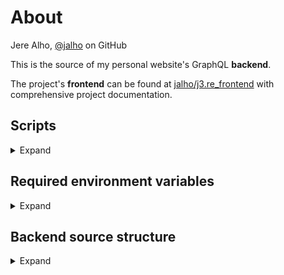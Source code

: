 # About

Jere Alho, [@jalho](https://github.com/jalho) on GitHub

This is the source of my personal website's GraphQL **backend**.

The project's **frontend** can be found at [jalho/j3.re_frontend](https://github.com/jalho/j3.re_frontend) with comprehensive project documentation.

## Scripts

<details>
<summary>Expand</summary>

* `npm start dev`

    *Run `src/index.ts` in continuous watch & restart mode using nodemon and ts-node. This is the only script needed in development.*

* `npm start`

    *Run `build/index.js` (compiled from TypeScript) with Node.js. Heroku web process is configured (in `Procfile`) to use this script. It does so automatically after running the build script first.*

* `npm run build`

    *Run `tsc`, i. e. compile TypeScript as configured in `tsconfig.js`. Output to `build` directory. Heroku uses this script automatically on deploy.*
</details>

## Required environment variables

<details>
<summary>Expand</summary>

(Secret) environment variables are excluded from version control. They must be added manually to the environment.

Create a `.env` file in the root directory of the project with content of shape:

    KEY1=VALUE1
    KEY2=VALUE2

| required for | key | value |
|-|-|-|
| database access | `MONGODB_URI` | `mongodb+srv://<username>:<password>@j3re.ytr5p.mongodb.net/<database name>?retryWrites=true&w=majority` |
| starting development server | `PORT` | `4000` - **Omit from Heroku!** |

where the placeholders must be replaced with the information obtained from [MongoDB dashboard](https://cloud.mongodb.com/):

* `<username>` is *j3reAdmin* (can be changed)

* `<password>` can be obtained from the dashboard

* `<database name>` is *j3re* (can be changed)
</details>

## Backend source structure

<details>
    <summary>Expand</summary>

*as of 24 July 2020*
```
src
¦   index.ts                # entry point
¦   
+---resolvers
¦       index.ts            # resolvers for GraphQL operations
¦       
+---schema                  # define data's shape in different implementations
¦   +---GraphQL
¦   ¦       index.ts        # default export for GraphQL types
¦   ¦       NoteSchema.ts   # "Note" type for GraphQL
¦   ¦       
¦   +---Mongoose
¦           index.ts        # Mongoose schemas and models
¦           
+---types
¦       index.d.ts          # own types
¦       
+---utils
        helpers.ts          # miscellaneous helper functions
        typeGuards.ts       # custom type guards for TypeScript
```
</details>